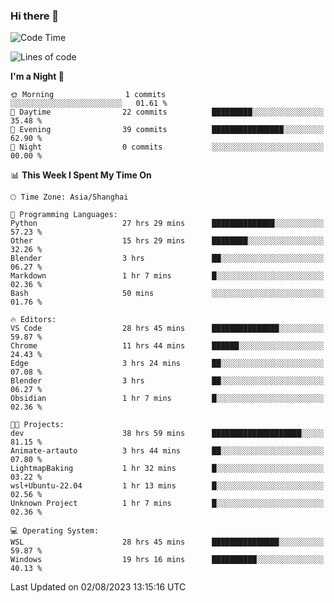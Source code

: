 ### Hi there 👋

<!--
**GwenKaplan/GwenKaplan** is a ✨ _special_ ✨ repository because its `README.md` (this file) appears on your GitHub profile.

Here are some ideas to get you started:

- 🔭 I’m currently working on ...
- 🌱 I’m currently learning ...
- 👯 I’m looking to collaborate on ...
- 🤔 I’m looking for help with ...
- 💬 Ask me about ...
- 📫 How to reach me: ...
- 😄 Pronouns: ...
- ⚡ Fun fact: ...
-->

<!--START_SECTION:waka-->
![Code Time](http://img.shields.io/badge/Code%20Time-317%20hrs%2039%20mins-blue)

![Lines of code](https://img.shields.io/badge/From%20Hello%20World%20I%27ve%20Written-105.0%20thousand%20lines%20of%20code-blue)

**I'm a Night 🦉** 

```text
🌞 Morning                1 commits           ░░░░░░░░░░░░░░░░░░░░░░░░░   01.61 % 
🌆 Daytime                22 commits          █████████░░░░░░░░░░░░░░░░   35.48 % 
🌃 Evening                39 commits          ████████████████░░░░░░░░░   62.90 % 
🌙 Night                  0 commits           ░░░░░░░░░░░░░░░░░░░░░░░░░   00.00 % 
```


📊 **This Week I Spent My Time On** 

```text
🕑︎ Time Zone: Asia/Shanghai

💬 Programming Languages: 
Python                   27 hrs 29 mins      ██████████████░░░░░░░░░░░   57.23 % 
Other                    15 hrs 29 mins      ████████░░░░░░░░░░░░░░░░░   32.26 % 
Blender                  3 hrs               ██░░░░░░░░░░░░░░░░░░░░░░░   06.27 % 
Markdown                 1 hr 7 mins         █░░░░░░░░░░░░░░░░░░░░░░░░   02.36 % 
Bash                     50 mins             ░░░░░░░░░░░░░░░░░░░░░░░░░   01.76 % 

🔥 Editors: 
VS Code                  28 hrs 45 mins      ███████████████░░░░░░░░░░   59.87 % 
Chrome                   11 hrs 44 mins      ██████░░░░░░░░░░░░░░░░░░░   24.43 % 
Edge                     3 hrs 24 mins       ██░░░░░░░░░░░░░░░░░░░░░░░   07.08 % 
Blender                  3 hrs               ██░░░░░░░░░░░░░░░░░░░░░░░   06.27 % 
Obsidian                 1 hr 7 mins         █░░░░░░░░░░░░░░░░░░░░░░░░   02.36 % 

🐱‍💻 Projects: 
dev                      38 hrs 59 mins      ████████████████████░░░░░   81.15 % 
Animate-artauto          3 hrs 44 mins       ██░░░░░░░░░░░░░░░░░░░░░░░   07.80 % 
LightmapBaking           1 hr 32 mins        █░░░░░░░░░░░░░░░░░░░░░░░░   03.22 % 
wsl+Ubuntu-22.04         1 hr 13 mins        █░░░░░░░░░░░░░░░░░░░░░░░░   02.56 % 
Unknown Project          1 hr 7 mins         █░░░░░░░░░░░░░░░░░░░░░░░░   02.36 % 

💻 Operating System: 
WSL                      28 hrs 45 mins      ███████████████░░░░░░░░░░   59.87 % 
Windows                  19 hrs 16 mins      ██████████░░░░░░░░░░░░░░░   40.13 % 
```


 Last Updated on 02/08/2023 13:15:16 UTC
<!--END_SECTION:waka-->

